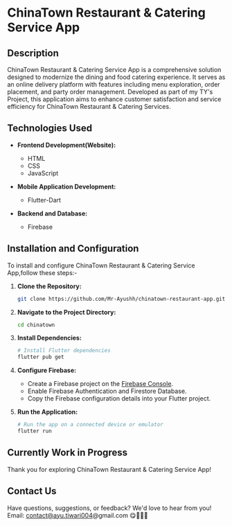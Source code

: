 # ChinaTown Restaurant & Catering Service App

## Description

ChinaTown Restaurant & Catering Service App is a comprehensive solution designed to modernize the dining and food catering experience. It serves as an online delivery platform with features including menu exploration, order placement, and party order management. Developed as part of my TY's Project, this application aims to enhance customer satisfaction and service efficiency for ChinaTown Restaurant & Catering Services.

## Technologies Used

- **Frontend Development(Website):**
  - HTML
  - CSS
  - JavaScript

- **Mobile Application Development:**
  - Flutter-Dart
    
- **Backend and Database:**
  - Firebase

## Installation and Configuration

To install and configure ChinaTown Restaurant & Catering Service App,follow these steps:-

1. **Clone the Repository:**
   ```bash
   git clone https://github.com/Mr-Ayushh/chinatown-restaurant-app.git
   ```

2. **Navigate to the Project Directory:**
   ```bash
   cd chinatown
   ```

3. **Install Dependencies:**
   ```bash
   # Install Flutter dependencies
   flutter pub get
   ```

4. **Configure Firebase:**
   - Create a Firebase project on the [Firebase Console](https://console.firebase.google.com/).
   - Enable Firebase Authentication and Firestore Database.
   - Copy the Firebase configuration details into your Flutter project.

5. **Run the Application:**
   ```bash
   # Run the app on a connected device or emulator
   flutter run
   ```

## Currently Work in Progress

Thank you for exploring ChinaTown Restaurant & Catering Service App! 

## Contact Us

Have questions, suggestions, or feedback? We'd love to hear from you!
Email: contact@ayu.tiwari004@gmail.com
 😋🍜📱💼
